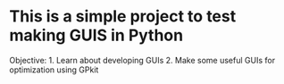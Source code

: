 # This is a simple project to test making GUIS in Python
Objective:
    1. Learn about developing GUIs
    2. Make some useful GUIs for optimization using GPkit

